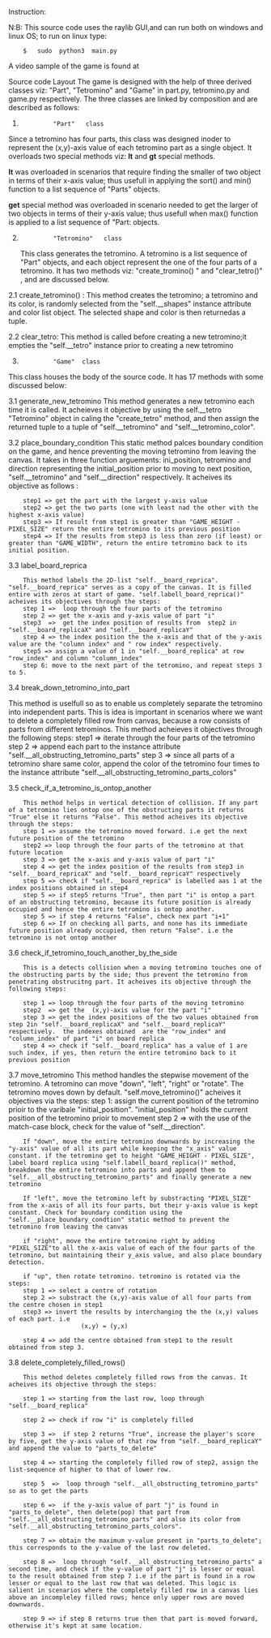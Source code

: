 Instruction:

N:B: This source code uses the raylib GUI,and  can run both on windows and linux OS; to run on linux type:

        $   sudo  python3  main.py

  A video sample of the game is found at 


Source code Layout
 The game is designed with the help of three derived classes viz: "Part", "Tetromino" and "Game" in part.py, tetromino.py  and game.py respectively. The three classes are linked by composition and are described as follows:

1)              "Part"   class

Since a tetromino has four parts, this class was designed inoder to represent the (x,y)-axis value of each tetromino part as a single object. It overloads two special methods viz: __lt__  and __gt__  special methods.

__lt__ was overloaded in scenarios that require finding  the smaller of two object in terms of their x-axis value; thus usefull in applying the  sort()  and min() function to a list sequence of "Parts" objects.

__get__ special method was overloaded in scenario needed to get the larger of two objects in terms of their y-axis value; thus usefull when max() function is applied to a list sequence of "Part: objects.


2)              "Tetromino"   class

   This class generates the tetromino. A tetromino is a list sequence of "Part" objects, and each object represent the one of the four parts of a tetromino. It has two methods viz: "create_tromino() " and "clear_tetro()" , and are discussed below.

2.1 create_tetromino() : This method creates the tetromino; a tetromino and its color, is randomly selected from the "self.__shapes"   instance attribute and color list object. The selected shape and color is then returnedas a tuple.

2.2 clear_tetro:    This method is called before creating a new tetromino;it empties the "self.__tetro" instance prior to creating a new tetromino  



3)              "Game"  class

This class houses the body of the source code. It has 17 methods with some discussed below:

3.1     generate_new_tetromino
        This method generates a new tetromino each time it is called. It acheieves it objective by using the self.__tetro "Tetromino" object in caling the "create_tetro" method, and then assign the returned tuple to a tuple of "self.__tetromino" and "self.__tetromino_color".

3.2   place_boundary_condition
        This static method palces boundary condition on the game, and hence preventing the moving tetromino from leaving the canvas. It takes in three function arguements: ini_position, tetromino and direction representing the initial_position prior to moving to next position, "self.__tetromino" and "self.__direction" respectively. It acheives its objective as follows :

        step1 => get the part with the largest y-axis value
        step2 => get the two parts (one with least nad the other with the highest x-axis value)
        step3 => If result from step1 is greater than "GAME_HEIGHT - PIXEL_SIZE" return the entire tetromino to its previous position
        step4 => If the results from step3 is less than zero (if least) or greater than "GAME_WIDTH", return the entire tetromino back to its initial position.

3.3  label_board_reprica

        This method labels the 2D-list "self.__board_reprica". "self.__board_reprica" serves as a copy of the canvas. It is filled entire with zeros at start of game. "self.labell_board_reprica()" acheives its objectives through the steps:
        step 1 =>  loop through the four parts of the tetromino
        step 2 => get the x-axis and y-axis value of part "i"
        step3  =>  get the index position of results from  step2 in "self.__board_replicaX" and "self.__board_replicaY"
        step 4 => the index position the the x-axis and that of the y-axis value are the "column index" and " row index" respectively.
        step5 => assign a value of 1 in "self.__board_replica" at row "row_index" and column "column_index"
        step 6: move to the next part of the tetromino, and repeat steps 3 to 5.

3.4   break_down_tetromino_into_part

This method is uselfull so as to enable us completely separate the tetromino into independent parts. This is idea is important in scenarios where we want to delete a completely filled row from canvas, because a row consists of parts from different tetrominos. This method acheieves it objectives through the following steps:
        step1 => iterate through the four parts of the tetromino
        step 2 => append each part to the instance attribute "self.__all_obstructing_tetromino_parts"
        step 3 => since all parts of a tetromino share same color, append the color of the tetromino four times to the instance attribute "self.__all_obstructing_tetromino_parts_colors"

3.5 check_if_a_tetromino_is_ontop_another

        This method helps in vertical detection of collision. If any part of a tetromino lies ontop one of the obstructing parts it returns "True" else it returns "False". This method acheives its objective through the steps:
        step 1 => assume the tetromino moved forward. i.e get the next future position of the tetromino
        step2 => loop through the four parts of the tetromino at that future location
        step 3 => get the x-axis and y-axis value of part "i"
        step 4 => get the index position of the results from step3 in "self.__board_repricaX" and "self.__board_repricaY" respectively
        step 5 => check if "self.__board_reprica" is labelled aas 1 at the index positions obtained in step4
        step 5 => if step5 returns "True", then part "i" is ontop a part of an obstructing tetromino, because its future position is already occupied and hence the entire tetromino is ontop another.
        step 5 => if step 4 returns "False", check nex part "i+1"
        step 6 => If on checking all parts, and none has its immediate future position already occupied, then return "False". i.e the tetromino is not ontop another

3.6 check_if_tetromino_touch_another_by_the_side 

        This is a detects collision when a moving tetromino touches one of the obstructing parts by the side; thus prevent the tetromino from penetrating obstrucitng part. It acheives its objective through the following steps:

        step 1 => loop through the four parts of the moving tetromino
        step2  => get the  (x,y)-axis value for the part "i"
        step 3 => get the index positions of the two values obtained from step 2in "self.__board_replicaX" and "self.__board_replicaY" respectively.  the indexes obtained  are the "row_index" and "column_index" of part "i" on board replica
        step 4 => check if "self.__board_replica" has a value of 1 are such index, if yes, then return the entire tetromino back to it previous position
3.7  move_tetromino
        This method handles the stepwise movement of the tetromino. A tetromino can move "down", "left", "right" or "rotate". The tetromino moves down by default.  "self.move_tetromino()" acheives it objectives via the steps:
        step 1: assign the current position of the tetromino prioir to the varibale "initial_position". "initial_position" holds the current position of the tetromino prioir to movement
        step 2 => with the use of the match-case block, check for the value of "self.__direction".

        If "down", move the entire tetromino downwards by increasing the "y-axis" value of all its part while keeping the "x_axis" value constant. if the tetromino get to height "GAME_HEIGHT - PIXEL_SIZE", label board replica using "self.labell_board_replica()" method, breakdown the entire tetromino into parts and append them to "self.__all_obstructing_tetromino_parts" and finally generate a new tetromino

        If "left", move the tetromino left by substracting "PIXEL_SIZE" from the x-axis of all its four parts, but their y-axis value is kept constant. Check for boundary condition using the "self.__place_boundary_condtion" static method to prevent the tetromino from leaving the canvas

        if "right", move the entire tetromino right by adding "PIXEL_SIZE"to all the x-axis value of each of the four parts of the tetromino, but maintaining their y_axis value, and also place boundary detection.

        if "up", then rotate tetromino. tetromino is rotated via the steps:
        step 1 => select a centre of rotation
        step 2 => substract the (x,y)-axis value of all four parts from the centre chosen in step1
        step3 => invert the results by interchanging the the (x,y) values of each part. i.e
                        (x,y) = (y,x)

        step 4 => add the centre obtained from step1 to the result obtained from step 3.

3.8  delete_completely_filled_rows()

        This method deletes completely filled rows from the canvas. It acheives its objective through the steps:

        step 1 => starting from the last row, loop through "self.__board_replica"

        step 2 => check if row "i" is completely filled

        step 3 =>  if step 2 returns "True", increase the player's score by five, get the y-axis value of that row from "self.__board_replicaY" and append the value to "parts_to_delete"

        step 4 => starting the completely filled row of step2, assign the list-sequence of higher to that of lower row.

        step 5  =>  loop through "self.__all_obstructing_tetromino_parts" so as to get the parts

        step 6 =>  if the y-axis value of part "j" is found in "parts_to_delete", then delete(pop) that part from "self.__all_obstructing_tetromino_parts" and also its color from "self.__all_obstructing_tetromino_parts_colors".

        step 7 => obtain the maximum y-value present in "parts_to_delete"; this corresponds to the y-value of the last row deleted.

        step 8 =>  loop through "self.__all_obstructing_tetromino_parts" a second time, and check if the y-value of part "j" is lesser or equal to the result obtained from step 7 i.e if the part is found in a row lesser or equal to the last row that was deleted. This logic is salient in scenarios where the completely filled row in a canvas lies above an incompleley filled rows; hence only upper rows are moved downwards.

        step 9 => if step 8 returns true then that part is moved forward, otherwise it's kept at same location.

